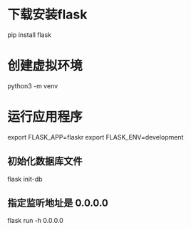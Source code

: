 # 下载安装flask
pip install flask

# 创建虚拟环境
python3 -m venv

# 运行应用程序
export FLASK_APP=flaskr
export FLASK_ENV=development

## 初始化数据库文件
flask init-db

## 指定监听地址是 0.0.0.0
flask run -h 0.0.0.0